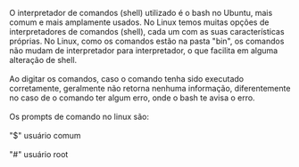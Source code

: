 O interpretador de comandos (shell) utilizado é o bash no Ubuntu, mais comum e mais amplamente usados. No Linux temos muitas opções de interpretadores de comandos (shell), cada um com as suas características próprias. No Linux, como os comandos estão na pasta "bin", os comandos não mudam de interpretador para interpretador, o que facilita em alguma alteração de shell.<br><br>
Ao digitar os comandos, caso o comando tenha sido executado corretamente, geralmente não retorna nenhuma informação, diferentemente no caso de o comando ter algum erro, onde o bash te avisa o erro.<br><br>
Os prompts de comando no linux são:<br><br>
"$" usuário comum<br><br>
"#" usuário root<br><br>